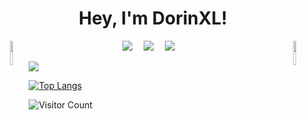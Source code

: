 
<!--
**DorinXL/DorinXL** is a ✨ _special_ ✨ repository because its `README.md` (this file) appears on your GitHub profile.

Here are some ideas to get you started:

- 🔭 I’m currently working on ...
- 🌱 I’m currently learning ...
- 👯 I’m looking to collaborate on ...
- 🤔 I’m looking for help with ...
- 💬 Ask me about ...
- 📫 How to reach me: ...
- 😄 Pronouns: ...
- ⚡ Fun fact: ...
🕹️🎮🛡🗡🪃🏹⚔🆙👾
-->

<h1 align="center">
  Hey, I'm DorinXL!
</h1>


<!-- 个人资料徽标 -->
<div align="center">
  <img src="https://img2022.cnblogs.com/blog/1858293/202208/1858293-20220808231217658-1620536017.png" style="float:left;" width="10%" align ="left">
<!--   <div align="center"> -->
  <a href="https://www.cnblogs.com/DorinXL/"><img src="https://img.shields.io/badge/CSDN-%E5%8D%9A%E5%AE%A2-c32136"></a>&emsp;
  <a href="https://space.bilibili.com/3217550/"><img src="https://img.shields.io/badge/bilibili-B%E7%AB%99-ff69b4"></a>&emsp;
  <a href="https://leetcode.cn/u/dorinxl-2/"><img src="https://img.shields.io/badge/leetcode-%E5%8A%9B%E6%89%A3-c32136"></a>&emsp;
<!-- 访客数统计徽标 -->
<!--   <img src="https://visitor-badge.glitch.me/badge?page_id=DorinXL" alt="访客统计" /> -->
<!--   </div> -->
  <img src="https://img2022.cnblogs.com/blog/1858293/202208/1858293-20220808231220995-1230507815.png" style="float:right" width="10%" align ="right">
</div>


<a href="https://www.exophase.com/user/DorinXL/"><img src="https://card.exophase.com/2/0/277175.png?1730903533"></a>

 <!--
##  🕹️ 很高兴认识你
> 请允许我自我介绍一下自己~
- 🆙 你好，我是DorinXL，取自「荡影」的谐音。
- ⚔ 游戏开发学徒，目前考研在备。
- 🛡 自RMXP入坑，梦想能创作出大家都能自由欢乐的游戏。
- 🪃 缄默慎独，事在人为。
- 🥰 我永远喜欢Kagamine。


## ⚔ 日积月累
> 仍需努力的道路
<div>
    <img height="165" align="left" src="https://github-readme-stats.vercel.app/api?username=DorinXL&theme=calm&show_icons=true" />
    <img src="https://github-readme-stats.vercel.app/api/top-langs/?username=DorinXL&hide=html,css,Jupyter+Notebook,ruby,javascript&theme=calm&langs_count=6&layout=compact" />
</div>


## 🤖 有朋自远方来
> 常来看看
-->

[![Top Langs](https://github-readme-stats.vercel.app/api/top-langs/?username=DorinXL&hide=html&layout=compact&langs_count=10&theme=dracula)](https://github-readme-stats.vercel.app/api/top-langs/?username=DorinXL&hide=html&layout=compact&langs_count=10)


![Visitor Count](https://profile-counter.glitch.me/DorinXL/count.svg)
